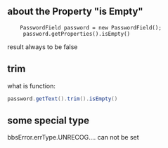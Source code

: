 
## about the Property "is Empty"
```
    PasswordField password = new PasswordField();
     password.getProperties().isEmpty()
```

result always to be false

## trim
what is function:
```java
password.getText().trim().isEmpty()
```

## some special type
bbsError.errType.UNRECOG....  can not be set